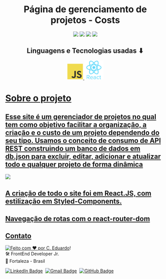 <h1 align="center"> Página de gerenciamento de projetos - Costs </h1>

<div align="center">

<img src="https://user-images.githubusercontent.com/72894980/192344421-bdafd508-5309-4c75-b52c-b4df8d9dfcba.png" width=350 heigth=300 />
<img src="https://user-images.githubusercontent.com/72894980/192344430-bd691a1a-5cca-42ba-a244-74d014cf2f6a.png" width=350 heigth=300 />
<img src="https://user-images.githubusercontent.com/72894980/192344436-aab877d6-a3d3-4344-aaa0-1ada92215e3f.png" width=350 heigth=300 />
<img src="https://user-images.githubusercontent.com/72894980/192344445-4b5a1464-38cf-498f-a97a-beb1a50d436c.png" width=350 heigth=300 />

</div>

<h2 align="center">Linguagens e Tecnologias usadas ⬇</h2>

<p align="center"> 
<a href="https://developer.mozilla.org/en-US/docs/Web/javascript" target="_blank" rel="noreferrer"> <img src="https://raw.githubusercontent.com/devicons/devicon/master/icons/javascript/javascript-original.svg" alt="javascript" width="50" height="50"/> </a> 
<a href="https://www.w3schools.com/react/" target="_blank" rel="noreferrer"> <img
src="https://raw.githubusercontent.com/devicons/devicon/master/icons/react/react-original-wordmark.svg" alt="react" width="60" height="60"/>
</p>

# Sobre o projeto

## Esse site é um gerenciador de projetos no qual tem como objetivo facilitar a organização, a criação e o custo de um projeto dependendo do seu tipo. Usamos o conceito de consumo de API REST construindo um banco de dados em db.json para excluir, editar, adicionar e atualizar todo e qualquer projeto de forma dinâmica
<img src="https://user-images.githubusercontent.com/72894980/192345704-f45a77cf-5e98-4805-892f-b6e77e4288d2.png" width=500 heigth=480 /> </br>
## A criação de todo o site foi em React.JS, com estilização em Styled-Components.
## Navegação de rotas com o react-router-dom


## Contato

<img align="left" src="https://avatars.githubusercontent.com/carloseduardob94?size=100">

Feito com ❤️ por [C. Eduardo](https://github.com/carloseduardob94)! <br>
🛠 FrontEnd Developer Jr. <br>
📍 Fortaleza - Brasil <br> 

<a href="https://www.linkedin.com/in/carlos-eduardo-lima-lira-barbosa" target="_blank"><img src="https://img.shields.io/badge/LinkedIn-0077B5?style=flat&logo=linkedin&logoColor=white" alt="LinkedIn Badge" height="20"></a>&nbsp;
<a href="mailto:educonts08@gmail.com" target="_blank"><img src="https://img.shields.io/badge/Gmail-D14836?style=flat&logo=gmail&logoColor=white" alt="Gmail Badge" height="20"></a>&nbsp;
<a href="https://www.github.com/carloseduardob94" target="_blank"><img src="https://img.shields.io/badge/GitHub-100000?style=flat&logo=github&logoColor=white" alt="GitHub Badge" height="20"></a>&nbsp;

<br clear="left"/>
